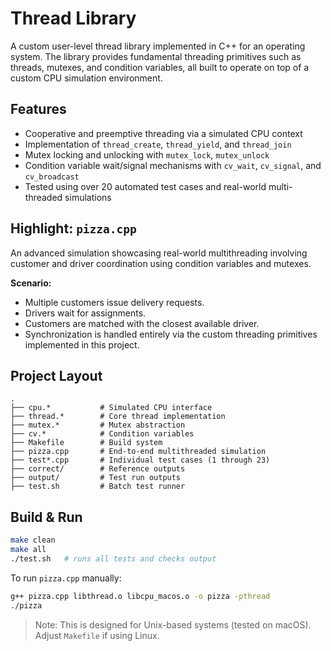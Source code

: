 # Thread Library

A custom user-level thread library implemented in C++ for an operating system. The library provides fundamental threading primitives such as threads, mutexes, and condition variables, all built to operate on top of a custom CPU simulation environment.

## Features

* Cooperative and preemptive threading via a simulated CPU context
* Implementation of `thread_create`, `thread_yield`, and `thread_join`
* Mutex locking and unlocking with `mutex_lock`, `mutex_unlock`
* Condition variable wait/signal mechanisms with `cv_wait`, `cv_signal`, and `cv_broadcast`
* Tested using over 20 automated test cases and real-world multi-threaded simulations

## Highlight: `pizza.cpp`

An advanced simulation showcasing real-world multithreading involving customer and driver coordination using condition variables and mutexes.

**Scenario:**

* Multiple customers issue delivery requests.
* Drivers wait for assignments.
* Customers are matched with the closest available driver.
* Synchronization is handled entirely via the custom threading primitives implemented in this project.

## Project Layout

```
.
├── cpu.*           # Simulated CPU interface
├── thread.*        # Core thread implementation
├── mutex.*         # Mutex abstraction
├── cv.*            # Condition variables
├── Makefile        # Build system
├── pizza.cpp       # End-to-end multithreaded simulation
├── test*.cpp       # Individual test cases (1 through 23)
├── correct/        # Reference outputs
├── output/         # Test run outputs
├── test.sh         # Batch test runner
```

## Build & Run

```bash
make clean
make all
./test.sh   # runs all tests and checks output
```

To run `pizza.cpp` manually:

```bash
g++ pizza.cpp libthread.o libcpu_macos.o -o pizza -pthread
./pizza
```

> Note: This is designed for Unix-based systems (tested on macOS). Adjust `Makefile` if using Linux.
